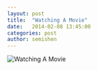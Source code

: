```yaml
---
layout: post
title:  "Watching A Movie"
date:   2014-02-08 13:45:00
categories: post
author: semishen
---
```









![Watching A Movie](/TheArtOfDataVisualization/people/semishen/img/watching_a_movie.jpg "It's what we exactly see in a movie")
</br></br>
